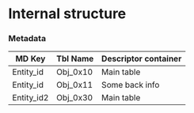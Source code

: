 ﻿# Internal structure

### Metadata

| MD Key           | Tbl Name    | Descriptor container    | 
| ---------------- | ----------- | ----------------------- |
| Entity_id        | Obj_0x10    | Main table              |
| Entity_id        | Obj_0x11    | Some back info          |
| Entity_id2       | Obj_0x30    | Main table              |